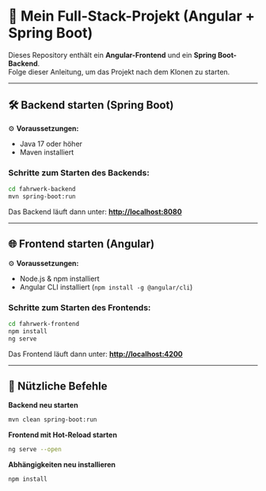 # 🚀 Mein Full-Stack-Projekt (Angular + Spring Boot)

Dieses Repository enthält ein **Angular-Frontend** und ein **Spring Boot-Backend**.\
Folge dieser Anleitung, um das Projekt nach dem Klonen zu starten.

---

## 🛠 Backend starten (Spring Boot)

⚙ **Voraussetzungen:**

- Java 17 oder höher
- Maven installiert

### **Schritte zum Starten des Backends:**

```sh
cd fahrwerk-backend
mvn spring-boot:run
```

Das Backend läuft dann unter: [**http://localhost:8080**](http://localhost:8080)

---

## 🌐 Frontend starten (Angular)

⚙ **Voraussetzungen:**

- Node.js & npm installiert
- Angular CLI installiert (`npm install -g @angular/cli`)

### **Schritte zum Starten des Frontends:**

```sh
cd fahrwerk-frontend
npm install
ng serve
```

Das Frontend läuft dann unter: [**http://localhost:4200**](http://localhost:4200)

---

## 🎯 Nützliche Befehle

**Backend neu starten**

```sh
mvn clean spring-boot:run
```

**Frontend mit Hot-Reload starten**

```sh
ng serve --open
```

**Abhängigkeiten neu installieren**

```sh
npm install
```
